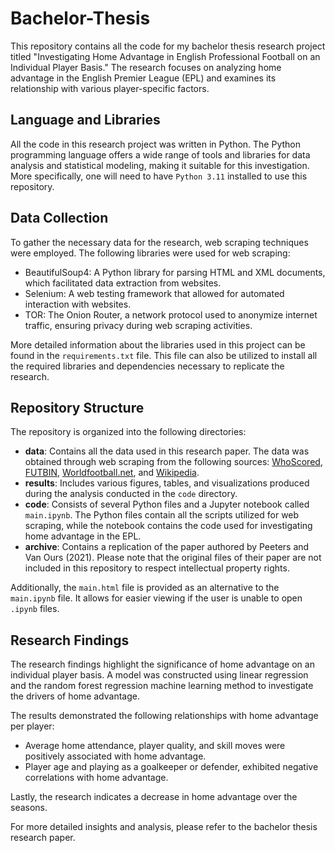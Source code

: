 # Bachelor-Thesis

This repository contains all the code for my bachelor thesis research project titled "Investigating Home Advantage in English Professional Football on an Individual Player Basis." The research focuses on analyzing home advantage in the English Premier League (EPL) and examines its relationship with various player-specific factors.

## Language and Libraries

All the code in this research project was written in Python. The Python programming language offers a wide range of tools and libraries for data analysis and statistical modeling, making it suitable for this investigation. More specifically, one will need to have `Python 3.11` installed to use this repository.

## Data Collection

To gather the necessary data for the research, web scraping techniques were employed. The following libraries were used for web scraping:

- BeautifulSoup4: A Python library for parsing HTML and XML documents, which facilitated data extraction from websites.
- Selenium: A web testing framework that allowed for automated interaction with websites.
- TOR: The Onion Router, a network protocol used to anonymize internet traffic, ensuring privacy during web scraping activities.

More detailed information about the libraries used in this project can be found in the `requirements.txt` file. This file can also be utilized to install all the required libraries and dependencies necessary to replicate the research.

## Repository Structure

The repository is organized into the following directories:

- **data**: Contains all the data used in this research paper. The data was obtained through web scraping from the following sources: [WhoScored](https://www.whoscored.com/), [FUTBIN](https://www.futbin.com/), [Worldfootball.net](https://www.worldfootball.net/), and [Wikipedia](https://www.wikipedia.org/).
- **results**: Includes various figures, tables, and visualizations produced during the analysis conducted in the `code` directory.
- **code**: Consists of several Python files and a Jupyter notebook called `main.ipynb`. The Python files contain all the scripts utilized for web scraping, while the notebook contains the code used for investigating home advantage in the EPL.
- **archive**: Contains a replication of the paper authored by Peeters and Van Ours (2021). Please note that the original files of their paper are not included in this repository to respect intellectual property rights.

Additionally, the `main.html` file is provided as an alternative to the `main.ipynb` file. It allows for easier viewing if the user is unable to open `.ipynb` files.

## Research Findings

The research findings highlight the significance of home advantage on an individual player basis. A model was constructed using linear regression and the random forest regression machine learning method to investigate the drivers of home advantage.

The results demonstrated the following relationships with home advantage per player:

- Average home attendance, player quality, and skill moves were positively associated with home advantage.
- Player age and playing as a goalkeeper or defender, exhibited negative correlations with home advantage.

Lastly, the research indicates a decrease in home advantage over the seasons.

For more detailed insights and analysis, please refer to the bachelor thesis research paper.
